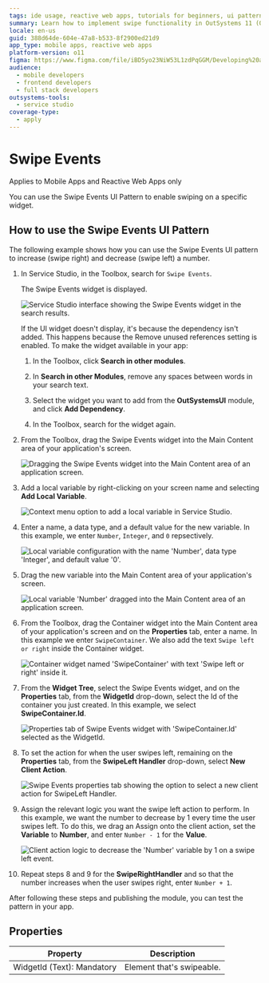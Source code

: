 ```yaml
---
tags: ide usage, reactive web apps, tutorials for beginners, ui patterns, swipe gesture
summary: Learn how to implement swipe functionality in OutSystems 11 (O11) to manipulate data through user interactions with the Swipe Events UI Pattern.
locale: en-us
guid: 388d64de-604e-47a8-b533-8f2900ed21d9
app_type: mobile apps, reactive web apps
platform-version: o11
figma: https://www.figma.com/file/iBD5yo23NiW53L1zdPqGGM/Developing%20an%20Application?node-id=222:0
audience:
  - mobile developers
  - frontend developers
  - full stack developers
outsystems-tools:
  - service studio
coverage-type:
  - apply
---
```


# Swipe Events

<div class="info" markdown="1">

Applies to Mobile Apps and Reactive Web Apps only

</div>

You can use the Swipe Events UI Pattern to enable swiping on a specific widget.

## How to use the Swipe Events UI Pattern

The following example shows how you can use the Swipe Events UI pattern to increase (swipe right) and decrease (swipe left) a number.

1. In Service Studio, in the Toolbox, search for  `Swipe Events`.

    The Swipe Events widget is displayed.

    ![Service Studio interface showing the Swipe Events widget in the search results.](images/swipeevents-1-ss.png "Swipe Events Widget in Service Studio")

    If the UI widget doesn't display, it's because the dependency isn't added. This happens because the Remove unused references setting is enabled. To make the widget available in your app:

    1. In the Toolbox, click **Search in other modules**.

    1. In **Search in other Modules**, remove any spaces between words in your search text.

    1. Select the widget you want to add from the **OutSystemsUI** module, and click **Add Dependency**.

    1. In the Toolbox, search for the widget again.

1. From the Toolbox, drag the Swipe Events widget into the Main Content area of your application's screen.

    ![Dragging the Swipe Events widget into the Main Content area of an application screen.](images/swipeevents-2-ss.png "Dragging Swipe Events Widget")

1. Add a local variable by right-clicking on your screen name and selecting **Add Local Variable**.

    ![Context menu option to add a local variable in Service Studio.](images/swipeevents-3-ss.png "Adding a Local Variable")

1. Enter a name, a data type, and a default value for the new variable. In this example, we enter `Number`, `Integer`, and `0` repsectively.

    ![Local variable configuration with the name 'Number', data type 'Integer', and default value '0'.](images/swipeevents-4-ss.png "Local Variable Configuration")

1. Drag the new variable into the Main Content area of your application's screen.

    ![Local variable 'Number' dragged into the Main Content area of an application screen.](images/swipeevents-5-ss.png "Local Variable on Application Screen")

1. From the Toolbox, drag the Container widget into the Main Content area of your application's screen and on the **Properties** tab, enter a name. In this example we enter `SwipeContainer`. We also add the text `Swipe left or right` inside the Container widget.

    ![Container widget named 'SwipeContainer' with text 'Swipe left or right' inside it.](images/swipeevents-6-ss.png "Container Widget Configuration")

1. From the **Widget Tree**, select the Swipe Events widget, and on the **Properties** tab, from the **WidgetId** drop-down, select the Id of the container you just created. In this example, we select **SwipeContainer.Id**.

    ![Properties tab of Swipe Events widget with 'SwipeContainer.Id' selected as the WidgetId.](images/swipeevents-7-ss.png "Setting Swipe Events WidgetId")

1. To set the action for when the user swipes left, remaining on the **Properties** tab, from the **SwipeLeft Handler** drop-down, select **New Client Action**.

    ![Swipe Events properties tab showing the option to select a new client action for SwipeLeft Handler.](images/swipeevents-8-ss.png "Configuring SwipeLeft Handler")

1. Assign the relevant logic you want the swipe left action to perform. In this example, we want the number to decrease by 1 every time the user swipes left. To do this, we drag an Assign onto the client action, set the **Variable** to **Number**, and enter ``Number - 1`` for the **Value**.

    ![Client action logic to decrease the 'Number' variable by 1 on a swipe left event.](images/swipeevents-9-ss.png "Assigning Logic to SwipeLeft Action")

1. Repeat steps 8 and 9 for the **SwipeRightHandler** and so that the number increases when the user swipes right, enter `Number + 1`.

After following these steps and publishing the module, you can test the pattern in your app.

## Properties

| **Property** | **Description** |
|---|---|
| WidgetId (Text): Mandatory | Element that's swipeable. |
